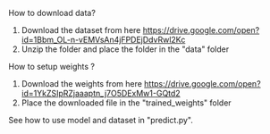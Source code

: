 How to download data?
1. Download the dataset from here 
    https://drive.google.com/open?id=1Bbm_OL-n-vEMVsAn4jFPDEjDdvRwl2Kc
2. Unzip the folder and place the folder in the "data" folder

How to setup weights ?
1. Download the weights from here
    https://drive.google.com/open?id=1YkZSIpRZjaaaptn_j7O5DExMw1-GQtd2
2. Place the downloaded file in the "trained_weights" folder

See how to use model and dataset in "predict.py".